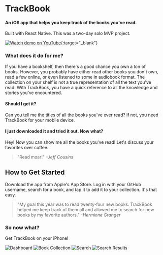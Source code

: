 # TrackBook #

#### An iOS app that helps you keep track of the books you've read. ####

Built with React Native.
This was a two-day solo MVP project.

[![Watch demo on YouTube](/screenshots/youtube.png?raw=true "Watch demo on YouTube")](https://youtu.be/xsaB9li1Bac){:target="_blank"}

### What does it do for me? ###
  If you have a bookshelf, then there's a good chance you own a ton of books. However, you probably have either read other books you don't own, read a few online, or even listened to some in audiobook format. The collection on your shelf is not a true representation of all the text you've read. With TrackBook, you have a quick reference to all the knowledge and stories you've encountered.

#### Should I get it? ####
  Can you tell me the titles of all the books you've ever read? If not, you need TrackBook for your mobile device.

#### I just downloaded it and tried it out. Now what? ####
  Hey! Now you can show me all the books you've read! Let's discuss your favorites over coffee.

  > "Read moar!" _-Jeff Cousins_

## How to Get Started ##
  Download the app from Apple's App Store. Log in with your GitHub username, search for a book, and tap it to add it to your collection. It's that easy.

  > "My goal this year was to read twenty-four new books. TrackBook helped me keep track of them all and allowed me to search for new books by my favorite authors." _-Hermione Granger_

### So now what? ###
  Get TrackBook on your iPhone!

![Dashboard](/screenshots/dashboard.png?raw=true "Dashboard")
![Book Collection](/screenshots/myBooks.png?raw=true "Book Collection")
![Search](/screenshots/searchView.png?raw=true "Search")
![Search Results](/screenshots/searchResults.png?raw=true "Search Results")
